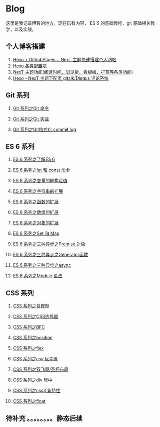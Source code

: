 # Blog

这里是我记录博客的地方，现在已有内容， ES 6 的基础教程、git 基础相关教学，以及实战。

## 个人博客搭建

1. [Hexo + GithubPages + NexT 主题快速搭建个人网站]()
2. [Hexo 各类配置项]()
3. [NexT 主题功能(阅读时间、浏览量、看板娘、打赏等各类功能)]()
4. [Hexo - NexT 主题下配置 gitalk/Disqus 评论系统]()

## Git 系列

1. [Git 系列之Git 命令](https://github.com/hzzzzzzzq/Blog/issues/15)

2. [Git 系列之Git 实战](https://github.com/hzzzzzzzq/Blog/issues/16)

3. [Git 系列之Git格式化 commit log](https://github.com/hzzzzzzzq/Blog/issues/17)

## ES 6 系列

1. [ES 6 系列之了解ES 6](https://github.com/hzzzzzzzq/Blog/issues/2)

2. [ES 6 系列之let 和 const 命令](https://github.com/hzzzzzzzq/Blog/issues/3)

3. [ES 6 系列之变量的解构赋值](https://github.com/hzzzzzzzq/Blog/issues/4)

4. [ES 6 系列之字符串的扩展](https://github.com/hzzzzzzzq/Blog/issues/5)

5. [ES 6 系列之函数的扩展](https://github.com/hzzzzzzzq/Blog/issues/6)

6. [ES 6 系列之数组的扩展](https://github.com/hzzzzzzzq/Blog/issues/7)

7. [ES 6 系列之对象的扩展](https://github.com/hzzzzzzzq/Blog/issues/8)

8. [ES 6 系列之Set 和 Map](https://github.com/hzzzzzzzq/Blog/issues/9)

9. [ES 6 系列之三种异步之Promise 对象](https://github.com/hzzzzzzzq/Blog/issues/10)

10. [ES 6 系列之三种异步之Generator函数](https://github.com/hzzzzzzzq/Blog/issues/11)

11. [ES 6 系列之三种异步之async](https://github.com/hzzzzzzzq/Blog/issues/12)

12. [ES 6 系列之Module 语法](https://github.com/hzzzzzzzq/Blog/issues/13)


## CSS 系列

1. [CSS 系列之盒模型]()

2. [CSS 系列之CSS选择器]()

3. [CSS 系列之BFC]()

4. [CSS 系列之position]()

5. [CSS 系列之flex]()

6. [CSS 系列之css 优先级]()

7. [CSS 系列之双飞翼/圣杯布局]()

8. [CSS 系列之div 居中]()

9. [CSS 系列之css3 新特性]()

10. [CSS 系列之float]()

## 待补充 。。。。。。。。静态后续
